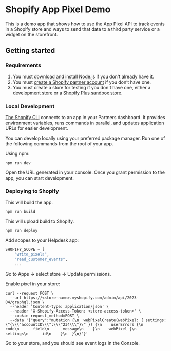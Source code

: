 # Shopify App Pixel Demo

This is a demo app that shows how to use the App Pixel API to track events in a Shopify store and ways to send that data to a third party service or a widget on the storefront.

## Getting started

### Requirements

1. You must [download and install Node.js](https://nodejs.org/en/download/) if you don't already have it.
1. You must [create a Shopify partner account](https://partners.shopify.com/signup) if you don’t have one.
1. You must create a store for testing if you don't have one, either a [development store](https://help.shopify.com/en/partners/dashboard/development-stores#create-a-development-store) or a [Shopify Plus sandbox store](https://help.shopify.com/en/partners/dashboard/managing-stores/plus-sandbox-store).

### Local Development

[The Shopify CLI](https://shopify.dev/docs/apps/tools/cli) connects to an app in your Partners dashboard. It provides environment variables, runs commands in parallel, and updates application URLs for easier development.

You can develop locally using your preferred package manager. Run one of the following commands from the root of your app.

Using npm:

```shell
npm run dev
```

Open the URL generated in your console. Once you grant permission to the app, you can start development.

### Deploying to Shopify

This will build the app.

```shell
npm run build
```

This will upload build to Shopify.

```shell
npm run deploy
```

Add scopes to your Helpdesk app:

```python
SHOPIFY_SCOPE = [
    "write_pixels",
    "read_customer_events",
    ...

```

Go to Apps -> select store -> Update permissions.

Enable pixel in your store:

```shell
curl --request POST \
  --url https://<store-name>.myshopify.com/admin/api/2023-04/graphql.json \
  --header 'Content-type: application/json' \
  --header 'X-Shopify-Access-Token: <store-access-token>' \
  --cookie request_method=POST \
  --data '{"query":"mutation {\n  webPixelCreate(webPixel: { settings: \"{\\\"accountID\\\":\\\"234\\\"}\" }) {\n    userErrors {\n      code\n      field\n      message\n    }\n    webPixel {\n      settings\n      id\n    }\n  }\n}"}'
```

Go to your store, and you should see event logs in the Console.
